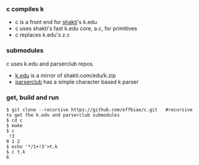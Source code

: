 ### c compiles k
- c is a front end for [shakti](https://shakti.com/)'s k.edu
- c uses shakti's fast k.edu core, a.c, for primitives
- c replaces k.edu's z.c
### submodules
c uses k.edu and parserclub repos. 
- [k.edu](https://github.com/effbiae/k.edu) is a mirror of shakti.com/edu/k.zip
- [parserclub](https://github.com/kparc/parserclub) has a simple character based k parser
### get, build and run
```
$ git clone --recursive https://github.com/effbiae/c.git   #recursive to get the k.edu and parserclub submodules
$ cd c
$ make
$ c
 !3
0 1 2
$ echo '*/1+!3'>t.k
$ c t.k
6
```
